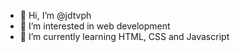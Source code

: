 - 👋 Hi, I’m @jdtvph
- 👀 I’m interested in web development
- 🌱 I’m currently learning HTML, CSS and Javascript
  

<!---
jdtvph/jdtvph is a ✨ special ✨ repository because its `README.md` (this file) appears on your GitHub profile.
You can click the Preview link to take a look at your changes.
--->
